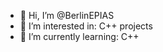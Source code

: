 - 👋 Hi, I’m @BerlinEPIAS
- 👀 I’m interested in: C++ projects
- 🌱 I’m currently learning: C++
<!---
BerlinEPIAS/BerlinEPIAS is a ✨ special ✨ repository because its `README.md` (this file) appears on your GitHub profile.
You can click the Preview link to take a look at your changes.
--->
